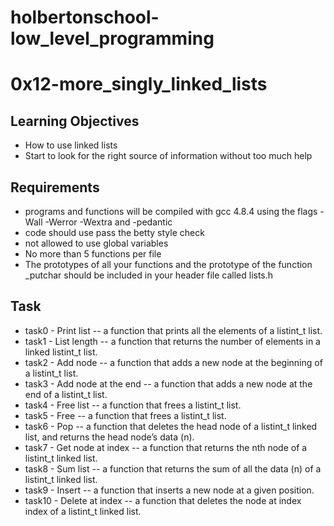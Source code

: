 # holbertonschool-low_level_programming

# 0x12-more_singly_linked_lists

## Learning Objectives
+ How to use linked lists
+ Start to look for the right source of information without too much help

## Requirements
* programs and functions will be compiled with gcc 4.8.4 using the flags -Wall -Werror -Wextra and -pedantic
* code should use pass the betty style check
* not allowed to use global variables
* No more than 5 functions per file
* The prototypes of all your functions and the prototype of the function _putchar
  should be included in your header file called lists.h

## Task
+ task0 - Print list -- a function that prints all the elements of a listint_t list.
+ task1 - List length --  a function that returns the number of elements in a linked listint_t list.
+ task2 - Add node -- a function that adds a new node at the beginning of a listint_t list.
+ task3 - Add node at the end -- a function that adds a new node at the end of a listint_t list.
+ task4 - Free list -- a function that frees a listint_t list.
+ task5 - Free -- a function that frees a listint_t list.
+ task6 - Pop -- a function that deletes the head node of a listint_t linked list, and returns
the head node’s data (n).
+ task7 - Get node at index -- a function that returns the nth node of a listint_t linked list.
+ task8 - Sum list --  a function that returns the sum of all the data (n) of a listint_t linked list.
+ task9 - Insert -- a function that inserts a new node at a given position.
+ task10 - Delete at index -- a function that deletes the node at index index of a listint_t linked list.
